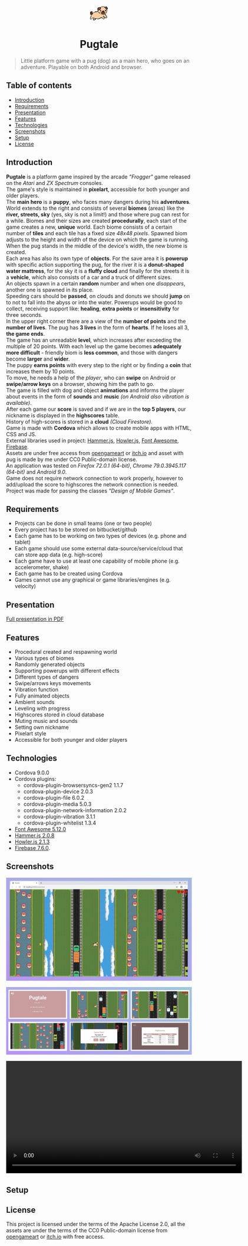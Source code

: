 <p align="center">
  <img src="./www/assets/images/pug-running.gif" width="48px" alt="Running pug"/>
</p>
<h1 align="center">
	Pugtale
</h1>

> Little platform game with a pug (dog) as a main hero, who goes on an adventure. Playable on both Android and browser.

## Table of contents
* [Introduction](#introduction)
* [Requirements](#requirements)
* [Presentation](#presentation)
* [Features](#features)
* [Technologies](#technologies)
* [Screenshots](#screenshots)
* [Setup](#setup)
* [License](#license)

## Introduction
**Pugtale** is a platform game inspired by the arcade *"Frogger"* game released on the *Atari* and *ZX Spectrum* consoles.
</br>
The game's style is maintained in **pixelart**, accessible for both younger and older players.
</br>
The **main hero** is a **puppy**, who faces many dangers during his **adventures**.
</br>
World extends to the right and consists of several **biomes** (areas) like the **river, streets, sky** (yes, sky is not a limit!) and those where pug can rest for a while. Biomes and their sizes are created **procedurally**, each start of the game creates a new, **unique** world. Each biome consists of a certain number of **tiles** and each tile has a fixed size *48x48 pixels*. Spawned biom adjusts to the height and width of the device on which the game is running. When the pug stands in the middle of the device's width, the new biome is created.
</br>
Each area has also its own type of **objects**. For the save area it is **powerup** with specific action supporting the pug, for the river it is a **donut-shaped water mattress**, for the sky it is a **fluffy cloud** and finally for the streets it is a **vehicle**, which also consists of a car and a truck of different sizes.
</br>
An objects spawn in a certain **random** number and when one *disappears*, another one is spawned in its place.
</br>
Speeding cars should be **passed**, on clouds and donuts we should **jump** on to not to fall into the abyss or into the water. Powerups would be good to collect, receiving support like: **healing**, **extra points** or **insensitivity** for three seconds.
</br>
In the upper right corner there are a view of the **number of points** and the **number of lives**. The pug has **3 lives** in the form of **hearts**. If he loses all 3, **the game ends**.
</br>
The game has an unreadable **level**, which increases after exceeding the multiple of 20 points. With each level up the game becomes **adequately more difficult** - friendly biom is **less common**, and those with dangers become **larger** and **wider**.
</br>
The puppy **earns points** with every step to the right or by finding a **coin** that increases them by 10 points.
</br>
To move, he needs a help of the *player*, who can **swipe** on Android or **swipe/arrow keys** on a browser, showing him the path to go.
</br>
The game is filled with dog and object **animations** and informs the player about events in the form of **sounds** and **music** *(on Android also vibration is available)*.
</br>
After each game our **score** is saved and if we are in the **top 5 players**, our nickname is displayed in the **highscores** table.
</br>
History of high-scores is stored in a **cloud** *(Cloud Firestore)*.
</br>
Game is made with **Cordova** which allows to create mobile apps with HTML, CSS and JS.
</br>
External libraries used in project: [Hammer.js](https://hammerjs.github.io/), [Howler.js](https://howlerjs.com/), [Font Awesome](https://fontawesome.com/), [Firebase](https://www.npmjs.com/package/firebase).
</br>
Assets are under free access from [opengameart](https://opengameart.org/) or [itch.io](https://itch.io) and asset with pug is made by me under CC0 Public-domain license.
</br>
An application was tested on *Firefox 72.0.1 (64-bit)*, *Chrome 79.0.3945.117 (64-bit)* and *Android 9.0*.
</br>
Game does not require network connection to work properly, however to add/upload the score to highscores the network connection is needed.
</br>
Project was made for passing the classes *"Design of Mobile Games"*.

## Requirements
* Projects can be done in small teams (one or two people)
* Every project has to be stored on bitbucket/github
* Each game has to be working on two types of devices (e.g. phone and tablet)
* Each game should use some external data-source/service/cloud that can store app data (e.g. high-score)
* Each game have to use at least one capability of mobile phone (e.g. accelerometer, shake)
* Each game has to be created using Cordova
* Games cannot use any graphical or game libraries/engines (e.g. velocity)

## Presentation
[Full presentation in PDF](/docs/pugtale-presentation.pdf)

## Features
* Procedural created and respawning world
* Various types of biomes
* Randomly generated objects
* Supporting powerups with different effects
* Different types of dangers
* Swipe/arrows keys movements
* Vibration function
* Fully animated objects
* Ambient sounds
* Leveling with progress
* Highscores stored in cloud database
* Muting music and sounds
* Setting own nickname
* Pixelart style
* Accessible for both younger and older players

## Technologies
* Cordova 9.0.0
* Cordova plugins:
  * cordova-plugin-browsersyncs-gen2 1.1.7
  * cordova-plugin-device 2.0.3
  * cordova-plugin-file 6.0.2
  * cordova-plugin-media 5.0.3
  * cordova-plugin-network-information 2.0.2
  * cordova-plugin-vibration 3.1.1
  * cordova-plugin-whitelist 1.3.4
* [Font Awesome 5.12.0](https://fontawesome.com/)
* [Hammer.js 2.0.8](https://hammerjs.github.io/)
* [Howler.js 2.1.3](https://howlerjs.com/)
* [Firebase 7.6.0](https://www.npmjs.com/package/firebase).

## Screenshots
<p align="center">
	<img src="./www/assets/screenshots/pugtale-screenshot-1.png" alt="Pugtale game screenshot on browser"/>
</p>
<p align="center">
	<img src="./www/assets/screenshots/pugtale-screenshot-2.png" alt="Pugtale game screenshot on mobile"/>
</p>
<p align="center">
  <video width="640" height="304" controls>
    <source src="./www/assets/videos/pugtale-video-1.mp4" type="video/mp4">
    Your browser does not support the video tag.
  </video>
</p>

## Setup

## License
This project is licensed under the terms of the Apache License 2.0, all the assets are under the terms of the CC0 Public-domain license from [opengameart](https://opengameart.org/) or [itch.io](https://itch.io) with free access.
